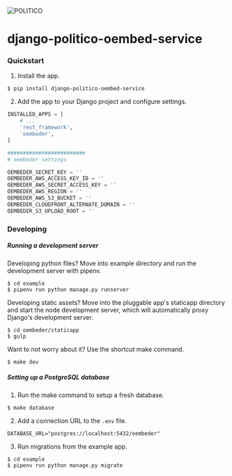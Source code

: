 ![POLITICO](https://rawgithub.com/The-Politico/src/master/images/logo/badge.png)

# django-politico-oembed-service

### Quickstart

1. Install the app.

  ```
  $ pip install django-politico-oembed-service
  ```

2. Add the app to your Django project and configure settings.

  ```python
  INSTALLED_APPS = [
      # ...
      'rest_framework',
      'oembeder',
  ]

  #########################
  # oembeder settings

  OEMBEDER_SECRET_KEY = ''
  OEMBEDER_AWS_ACCESS_KEY_ID = ''
  OEMBEDER_AWS_SECRET_ACCESS_KEY = ''
  OEMBEDER_AWS_REGION = ''
  OEMBEDER_AWS_S3_BUCKET = ''
  OEMBEDER_CLOUDFRONT_ALTERNATE_DOMAIN = ''
  OEMBEDER_S3_UPLOAD_ROOT = ''
  ```

### Developing

##### Running a development server

Developing python files? Move into example directory and run the development server with pipenv.

  ```
  $ cd example
  $ pipenv run python manage.py runserver
  ```

Developing static assets? Move into the pluggable app's staticapp directory and start the node development server, which will automatically proxy Django's development server.

  ```
  $ cd oembeder/staticapp
  $ gulp
  ```

Want to not worry about it? Use the shortcut make command.

  ```
  $ make dev
  ```

##### Setting up a PostgreSQL database

1. Run the make command to setup a fresh database.

  ```
  $ make database
  ```

2. Add a connection URL to the `.env` file.

  ```
  DATABASE_URL="postgres://localhost:5432/oembeder"
  ```

3. Run migrations from the example app.

  ```
  $ cd example
  $ pipenv run python manage.py migrate
  ```
